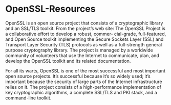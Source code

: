 # OpenSSL-Resources

OpenSSL is an open source project that consists of a cryptographic library and an SSL/TLS
toolkit. From the project’s web site:
The OpenSSL Project is a collaborative effort to develop a robust, commer-
cial-grade, full-featured, and Open Source toolkit implementing the Secure
Sockets Layer (SSL) and Transport Layer Security (TLS) protocols as well as a
full-strength general purpose cryptography library. The project is managed by a
worldwide community of volunteers that use the Internet to communicate, plan,
and develop the OpenSSL toolkit and its related documentation.

For all its warts, OpenSSL is one of the most successful and most important open source
projects. It’s successful because it’s so widely used; it’s important because the security of large
parts of the Internet infrastructure relies on it. The project consists of a high-performance
implementation of key cryptographic algorithms, a complete SSL/TLS and PKI stack, and a
command-line toolkit.
